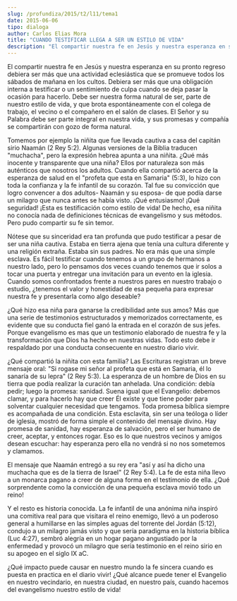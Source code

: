 ```yaml
---
slug: /profundiza/2015/t2/l11/tema1
date: 2015-06-06
tipo: dialoga
author: Carlos Elias Mora
title: "CUANDO TESTIFICAR LLEGA A SER UN ESTILO DE VIDA"
description: "El compartir nuestra fe en Jesús y nuestra esperanza en su pronto regreso  debiera ser más que una actividad eclesiástica que se promueve todos los  sábados de mañana en los cultos. Debiera ser más que una obligación interna a  testificar o un sentimiento de culpa cuando se de..."
---
```


El compartir nuestra fe en Jesús y nuestra esperanza en su pronto regreso debiera ser más que una actividad eclesiástica que se promueve todos los sábados de mañana en los cultos. Debiera ser más que una obligación interna a testificar o un sentimiento de culpa cuando se deja pasar la ocasión para hacerlo. Debe ser nuestra forma natural de ser, parte de nuestro estilo de vida, y que brota espontáneamente con el colega de trabajo, el vecino o el compañero en el salón de clases. El Señor y su Palabra debe ser parte integral en nuestra vida, y sus promesas y compañía se compartirán con gozo de forma natural.

Tomemos por ejemplo la niñita que fue llevada cautiva a casa del capitán sirio Naamán (2 Rey 5:2). Algunas versiones de la Biblia traducen "muchacha", pero la expresión hebrea apunta a una niñita. ¿Qué más inocente y transparente que una niña? Ellos por naturaleza son más auténticos que nosotros los adultos. Cuando ella compartió acerca de la esperanza de salud en el "profeta que esta en Samaria" (5:3), lo hizo con toda la confianza y la fe infantil de su corazón. Tal fue su convicción que logro convencer a dos adultos- Naamán y su esposa- de que podía darse un milagro que nunca antes se había visto. ¡Qué entusiasmo! ¡Qué seguridad! ¡Esta es testificación como estilo de vida! De hecho, esa niñita no conocía nada de definiciones técnicas de evangelismo y sus métodos. Pero pudo compartir su fe sin temor.

Nótese que su sinceridad era tan profunda que pudo testificar a pesar de ser una niña cautiva. Estaba en tierra ajena que tenía una cultura diferente y una religión extraña. Estaba sin sus padres. No era más que una simple esclava. Es fácil testificar cuando tenemos a un grupo de hermanos a nuestro lado, pero lo pensamos dos veces cuando tenemos que ir solos a tocar una puerta y entregar una invitación para un evento en la iglesia. Cuando somos confrontados frente a nuestros pares en nuestro trabajo o estudio, ¿tenemos el valor y honestidad de esa pequeña para expresar nuestra fe y presentarla como algo deseable?

¿Qué hizo esa niña para ganarse la credibilidad ante sus amos? Más que una serie de testimonios estructurados y memorizados correctamente, es evidente que su conducta fiel ganó la entrada en el corazón de sus jefes. Porque evangelismo es mas que un testimonio elaborado de nuestra fe y la transformación que Dios ha hecho en nuestras vidas. Todo esto debe ir respaldado por una conducta consecuente en nuestro diario vivir.

¿Qué compartió la niñita con esta familia? Las Escrituras registran un breve mensaje oral: "Si rogase mi señor al profeta que está en Samaria, él lo sanaría de su lepra" (2 Rey 5:3). La esperanza de un hombre de Dios en su tierra que podía realizar la curación tan anhelada. Una condición: debía pedir; luego la promesa: sanidad. Suena igual que el Evangelio: debemos clamar, y para hacerlo hay que creer Él existe y que tiene poder para solventar cualquier necesidad que tengamos. Toda promesa bíblica siempre es acompañada de una condición. Esta esclavita, sin ser una teóloga o líder de iglesia, mostró de forma simple el contenido del mensaje divino. Hay promesa de sanidad, hay esperanza de salvación, pero el ser humano de creer, aceptar, y entonces rogar. Eso es lo que nuestros vecinos y amigos desean escuchar: hay esperanza pero ella no vendrá si no nos sometemos y clamamos.

El mensaje que Naamán entregó a su rey era "así y así ha dicho una muchacha que es de la tierra de Israel" (2 Rey 5:4). La fe de esta niña llevo a un monarca pagano a creer de alguna forma en el testimonio de ella. ¿Qué sorprendente como la convicción de una pequeña esclava movió todo un reino!

Y el resto es historia conocida. La fe infantil de una anónima niña inspiró una comitiva real para que visitara el reino enemigo, llevó a un poderoso general a humillarse en las simples aguas del torrente del Jordán (5:12), condujo a un milagro jamás visto y que sería paradigma en la historia bíblica (Luc 4:27), sembró alegría en un hogar pagano angustiado por la enfermedad y provocó un milagro que sería testimonio en el reino sirio en su apogeo en el siglo IX aC.

¿Qué impacto puede causar en nuestro mundo la fe sincera cuando es puesta en practica en el diario vivir! ¿Qué alcance puede tener el Evangelio en nuestro vecindario, en nuestra ciudad, en nuestro país, cuando hacemos del evangelismo nuestro estilo de vida!

